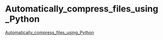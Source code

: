 # Automatically_compress_files_using_Python
[Automatically_compress_files_using_Python](https://aiwithcloud.com/2022/09/14/automatically_compress_files_using_python/)